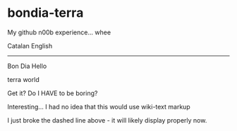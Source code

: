 bondia-terra
============

My github n00b experience... whee

Catalan   English
-------- --------
Bon Dia   Hello 

terra     world

Get it?  Do I HAVE to be boring?



Interesting... I had no idea that this would use wiki-text markup

I just broke the dashed line above - it will likely display properly now.
